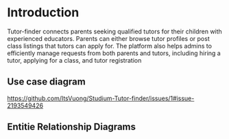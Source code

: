 # Introduction
Tutor-finder connects parents seeking qualified tutors for their children with experienced educators. Parents can either browse tutor profiles or post class listings that tutors can apply for. The platform also helps admins to efficiently manage requests from both parents and tutors, including hiring a tutor, applying for a class, and tutor registration


## Use case diagram

https://github.com/ItsVuong/Studium-Tutor-finder/issues/1#issue-2193549426
## Entitie Relationship Diagrams


